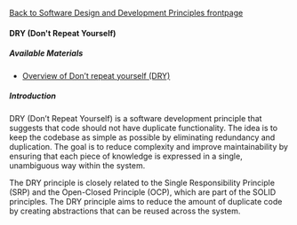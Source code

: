 [Back to Software Design and Development Principles frontpage](04-software-design-principles.md)

#### DRY (Don't Repeat Yourself)

##### Available Materials

- [Overview of Don’t repeat yourself (DRY)](https://en.wikipedia.org/wiki/Don%27t_repeat_yourself)

##### Introduction

DRY (Don’t Repeat Yourself) is a software development principle that suggests that code should not have duplicate functionality. The idea is to keep the codebase as simple as possible by eliminating redundancy and duplication. The goal is to reduce complexity and improve maintainability by ensuring that each piece of knowledge is expressed in a single, unambiguous way within the system.

The DRY principle is closely related to the Single Responsibility Principle (SRP) and the Open-Closed Principle (OCP), which are part of the SOLID principles. The DRY principle aims to reduce the amount of duplicate code by creating abstractions that can be reused across the system.
